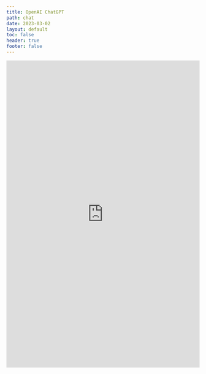 ```yaml
---
title: OpenAI ChatGPT
path: chat
date: 2023-03-02
layout: default
toc: false
header: true
footer: false
---
```

<iframe
    src="https://hex.im"
    frameborder="0"
    width="100%"
    height="800px"
></iframe>